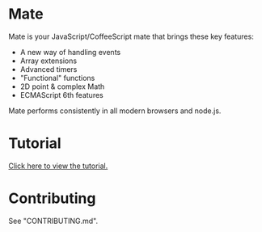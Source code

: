 Mate
====

Mate is your JavaScript/CoffeeScript mate that brings these key features:

- A new way of handling events
- Array extensions
- Advanced timers
- "Functional" functions
- 2D point & complex Math
- ECMAScript 6th features

Mate performs consistently in all modern browsers and node.js.

Tutorial
====

[Click here to view the tutorial.](http://zhanzhenzhen.github.io/mate/)

# Contributing

See "CONTRIBUTING.md".
